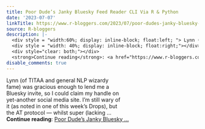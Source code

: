 ```yaml
---
title: Poor Dude’s Janky Bluesky Feed Reader CLI Via R & Python
date: '2023-07-07'
linkTitle: https://www.r-bloggers.com/2023/07/poor-dudes-janky-bluesky-feed-reader-cli-via-r-python/
source: R-bloggers
description: |-
  <div style = "width:60%; display: inline-block; float:left; "> Lynn (of TITAA and general NLP wizardy fame) was gracious enough to lend me a Bluesky invite, so I could claim my handle on yet-another social media site. I’m still wary of it (as noted in one of this week’s Drops), but the AT protocol — whilst super (lacking ...</div>
  <div style = "width: 40%; display: inline-block; float:right;"></div>
  <div style="clear: both;"></div>
  <strong>Continue reading</strong>: <a href="https://www.r-bloggers.com/2023/07/poor-dudes-janky-bluesky-feed-reader-cli-via-r-python/">Poor Dude’s Janky Bluesky ...
disable_comments: true
---
```

<div style = "width:60%; display: inline-block; float:left; "> Lynn (of TITAA and general NLP wizardy fame) was gracious enough to lend me a Bluesky invite, so I could claim my handle on yet-another social media site. I’m still wary of it (as noted in one of this week’s Drops), but the AT protocol — whilst super (lacking ...</div>
<div style = "width: 40%; display: inline-block; float:right;"></div>
<div style="clear: both;"></div>
<strong>Continue reading</strong>: <a href="https://www.r-bloggers.com/2023/07/poor-dudes-janky-bluesky-feed-reader-cli-via-r-python/">Poor Dude’s Janky Bluesky ...